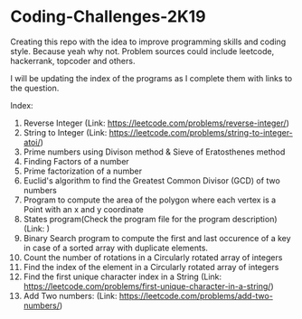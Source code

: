 # Coding-Challenges-2K19
Creating this repo with the idea to improve programming skills and coding style. Because yeah why not. Problem sources could include leetcode, hackerrank, topcoder and others.

I will be updating the index of the programs as I complete them with links to the question.


Index:
1. Reverse Integer (Link: https://leetcode.com/problems/reverse-integer/)
2. String to Integer (Link: https://leetcode.com/problems/string-to-integer-atoi/)
3. Prime numbers using Divison method & Sieve of Eratosthenes method
4. Finding Factors of a number
5. Prime factorization of a number 
6. Euclid's algorithm to find the Greatest Common Divisor (GCD) of two numbers
7. Program to compute the area of the polygon where each vertex is a Point with an x and y coordinate 
8. States program(Check the program file for the program description) (Link: )
9. Binary Search program to compute the first and last occurence of a key in case of a sorted array with duplicate elements.
10. Count the number of rotations in a Circularly rotated array of integers
11. Find the index of the element in a Circularly rotated array of integers
12. Find the first unique character index in a String (Link: https://leetcode.com/problems/first-unique-character-in-a-string/)
13. Add Two numbers: (Link: https://leetcode.com/problems/add-two-numbers/)
